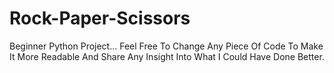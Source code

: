 # Rock-Paper-Scissors
Beginner Python Project...
Feel Free To Change Any Piece Of Code To Make It More Readable
And Share Any Insight Into What I Could Have Done Better. 
